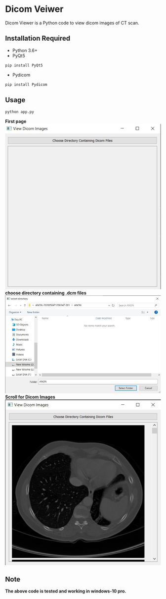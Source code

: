 # Dicom Veiwer

Dicom Viewer is a Python code to view dicom images of CT scan.

## Installation Required

- Python 3.6+ 
- PyQt5

```bash
pip install PyQt5
```
- Pydicom
```bash
pip install Pydicom
```
## Usage

```python
python app.py
```
**First page**<br />
![Image-1 home page](/docs/image1.jpg)<br />
**choose directory containing .dcm files**<br />
![Image-2 File Explorer](/docs/image2.jpg)<br />
**Scroll for Dicom Images**<br />
![Image-3 CT-scan dicom-images](/docs/image3.jpg)<br />

## Note
**The above code is tested and working in windows-10 pro.**